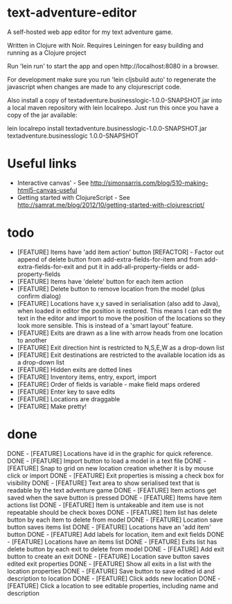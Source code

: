 text-adventure-editor
=====================

A self-hosted web app editor for my text adventure game.

Written in Clojure with Noir. Requires Leiningen for easy building and running as a Clojure project

Run 'lein run' to start the app and open http://localhost:8080 in a browser.

For development make sure you run 'lein cljsbuild auto' to regenerate the javascript when 
changes are made to any clojurescript code.

Also install a copy of textadventure.businesslogic-1.0.0-SNAPSHOT.jar into a local maven repository with lein localrepo.
Just run this once you have a copy of the jar available:

 lein localrepo install textadventure.businesslogic-1.0.0-SNAPSHOT.jar textadventure.businesslogic 1.0.0-SNAPSHOT

Useful links
============

- Interactive canvas' - See http://simonsarris.com/blog/510-making-html5-canvas-useful
- Getting started with ClojureScript - See http://samrat.me/blog/2012/10/getting-started-with-clojurescript/

todo
====

- [FEATURE] Items have 'add item action' button
[REFACTOR] - Factor out append of delete button from add-extra-fields-for-item 
 and from add-extra-fields-for-exit and put it in add-all-property-fields or add-property-fields
- [FEATURE] Items have 'delete' button for each item action
- [FEATURE] Delete button to remove location from the model (plus confirm dialog)
- [FEATURE] Locations have x,y saved in serialisation (also add to Java), when loaded in editor the position is restored.
 This means I can edit the text in the editor and import to move the position of the locations so they look more sensible.
 This is instead of a 'smart layout' feature.
- [FEATURE] Exits are drawn as a line with arrow heads from one location to another
- [FEATURE] Exit direction hint is restricted to N,S,E,W as a drop-down list
- [FEATURE] Exit destinations are restricted to the available location ids as a drop-down list
- [FEATURE] Hidden exits are dotted lines
- [FEATURE] Inventory items, entry, export, import
- [FEATURE] Order of fields is variable - make field maps ordered
- [FEATURE] Enter key to save edits
- [FEATURE] Locations are draggable 
- [FEATURE] Make pretty!

done
====

DONE - [FEATURE] Locations have id in the graphic for quick reference.
DONE - [FEATURE] Import button to load a model in a text file
DONE - [FEATURE] Snap to grid on new location creation whether it is by mouse click or import
DONE - [FEATURE] Exit properties is missing a check box for visibility
DONE - [FEATURE] Text area to show serialised text that is readable by the text adventure game
DONE - [FEATURE] Item actions get saved when the save button is pressed
DONE - [FEATURE] Items have item actions list
DONE - [FEATURE] Item is untakeable and item use is not repeatable should be check boxes
DONE - [FEATURE] Item list has delete button by each item to delete from model
DONE - [FEATURE] Location save button saves items list
DONE - [FEATURE] Locations have an 'add item' button
DONE - [FEATURE] Add labels for location, item and exit fields
DONE - [FEATURE] Locations have an items list
DONE - [FEATURE] Exits list has delete button by each exit to delete from model
DONE - [FEATURE] Add exit button to create an exit
DONE - [FEATURE] Location save button saves edited exit properties
DONE - [FEATURE] Show all exits in a list with the location properties
DONE - [FEATURE] Save button to save edited id and description to location
DONE - [FEATURE] Click adds new location
DONE - [FEATURE] Click a location to see editable properties, including name and description
